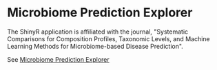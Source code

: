 # Microbiome Prediction Explorer 

The ShinyR application is affiliated with the journal, "Systematic Comparisons for Composition Profiles, Taxonomic Levels, and Machine Learning Methods for Microbiome-based Disease Prediction".

See [Microbiome Prediction Explorer](https://skcapp.shinyapps.io/MicrobiomePredictionEval/)
